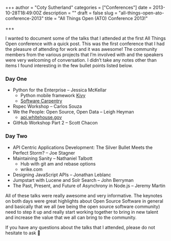 +++
author = "Coty Sutherland"
categories = ["Conferences"]
date = 2013-10-28T18:49:00Z
description = ""
draft = false
slug = "all-things-open-ato-conference-2013"
title = "All Things Open (ATO) Conference 2013!"

+++


I wanted to document some of the talks that I attended at the first All Things Open conference with a quick post. This was the first conference that I had the pleasure of attending for work and it was awesome! The community members from the various projects that I’m involved with and the speakers were very welcoming of conversation. I didn’t take any notes other than items I found interesting in the few bullet points listed below.

### Day One

* Python for the Enterprise – Jessica McKellar
    * Python mobile framework [Kivy](https://kivy.org/#home)
    * [Software Carpentry](https://software-carpentry.org/)
* Rspec Workshop – Carlos Souza
* We the People: Open Source, Open Data – Leigh Heyman
    * [api.whitehouse.gov](https://api.whitehouse.gov/)
* GitHub Workshop Part 2 – Scott Chacon

### Day Two

* API Centric Applications Development: The Silver Bullet Meets the Perfect Storm? – Joe Stagner
* Maintaining Sanity – Nathaniel Talbott
    * Hub with git am and rebase options
    * wrike.com
* Designing JavaScript APIs – Jonathan Leblanc
* Jumpstart with Lucene and Solr Search – John Berryman
* The Past, Present, and Future of Asynchrony in Node.js – Jeremy Martin

All of these talks were really awesome and very informative. The keynotes on both days were great highlights about Open Source Software in general and basically that we all (we being the open source software community) need to step it up and really start working together to bring in new talent and increase the value that we all can bring to the community.

If you have any questions about the talks that I attended, please do not hesitate to ask 🙂

